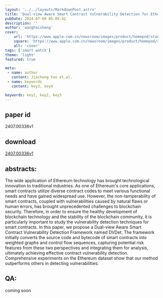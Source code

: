 ```yaml
---
layout: '../../layouts/MarkdownPost.astro'
title: 'Dual-view Aware Smart Contract Vulnerability Detection for Ethereum'
pubDate: 2024-07-09 05:09:42
description: ''
author: 'wanghaisheng'
cover:
    url: 'https://www.apple.com.cn/newsroom/images/product/homepod/standard/Apple-HomePod-hero-230118_big.jpg.large_2x.jpg'
    square: 'https://www.apple.com.cn/newsroom/images/product/homepod/standard/Apple-HomePod-hero-230118_big.jpg.large_2x.jpg'
    alt: 'cover'
tags: ['smart watch'] 
theme: 'light'
featured: true

meta:
 - name: author
   content: Jiacheng Yao et.al.
 - name: keywords
   content: key3, key4

keywords: key1, key2, key3
---
```


## paper id
2407.00336v1
## download
[2407.00336v1](http://arxiv.org/abs/2407.00336v1)
## abstracts:
The wide application of Ethereum technology has brought technological innovation to traditional industries. As one of Ethereum's core applications, smart contracts utilize diverse contract codes to meet various functional needs and have gained widespread use. However, the non-tamperability of smart contracts, coupled with vulnerabilities caused by natural flaws or human errors, has brought unprecedented challenges to blockchain security. Therefore, in order to ensure the healthy development of blockchain technology and the stability of the blockchain community, it is particularly important to study the vulnerability detection techniques for smart contracts. In this paper, we propose a Dual-view Aware Smart Contract Vulnerability Detection Framework named DVDet. The framework initially converts the source code and bytecode of smart contracts into weighted graphs and control flow sequences, capturing potential risk features from these two perspectives and integrating them for analysis, ultimately achieving effective contract vulnerability detection. Comprehensive experiments on the Ethereum dataset show that our method outperforms others in detecting vulnerabilities.
## QA:
coming soon
